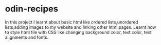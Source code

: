 # odin-recipes
In this project I learnt about basic html like ordered lists,unordered lists,adding images to my website and linking other html pages.
Learnt how to style html file with CSS like changing background color, text color, text alignments and fonts.
